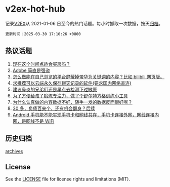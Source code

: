 # v2ex-hot-hub

 记录[V2EX](https://www.v2ex.com/)从 2021-01-06 日至今的热门话题。每小时抓取一次数据，按天[归档](archives)。

`更新时间：2025-03-30 17:10:26 +0800`

## 热议话题

1. [现在这个时间点适合买房吗？](https://www.v2ex.com/t/1122063)
1. [Adobe 简直是强盗](https://www.v2ex.com/t/1121983)
1. [怎么做能在自己浏览的平台屏蔽掉带华为关键词的内容？比如 bilibili 网页版。](https://www.v2ex.com/t/1122016)
1. [求推荐可以云端永久保存聊天记录的软件(要求国内网络直连)](https://www.v2ex.com/t/1122023)
1. [建议鼻炎的兄弟们还是早点去检测下过敏原](https://www.v2ex.com/t/1121990)
1. [为了方便给孩子锻炼专注力，做了个舒尔特方格训练小工具](https://www.v2ex.com/t/1121969)
1. [为什么认真做的内容数据不好，随手一发的数据反而很好呢？](https://www.v2ex.com/t/1121987)
1. [30 多，负债百来个，还有机会翻身？后续](https://www.v2ex.com/t/1122026)
1. [Android 手机能不能实现手机卡和网线共存，手机卡连接外网，网线连接内网，是网线不是 WiFi](https://www.v2ex.com/t/1122038)

## 历史归档

[archives](archives)

## License

See the [LICENSE](LICENSE) file for license rights and limitations (MIT).
